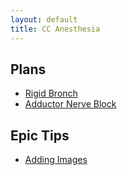 ```yaml
---
layout: default
title: CC Anesthesia
---
```


## Plans
* [Rigid Bronch](./rigidbronch.md)
* [Adductor Nerve Block](./adductornerveblock.md)

## Epic Tips
* [Adding Images](./addimage.md)
